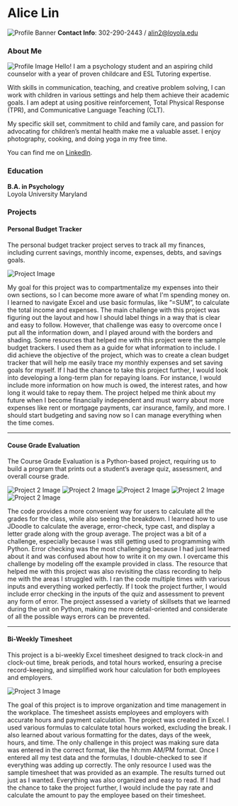 
# Alice Lin
![Profile Banner](images/banner.png)
**Contact Info**: 302-290-2443 / alin2@loyola.edu


### About Me
![Profile Image](images/profile_pic.jpeg)
Hello! I am a psychology student and an aspiring child counselor with a year of proven childcare and ESL Tutoring expertise.  

With skills in communication, teaching, and creative problem solving, I can work with children in various settings and help them achieve their academic goals. I am adept at using positive reinforcement, Total Physical Response (TPR), and Communicative Language Teaching (CLT). 

My specific skill set, commitment to child and family care, and passion for advocating for children’s mental health make me a valuable asset. I enjoy photography, cooking, and doing yoga in my free time.  
 
You can find me on [LinkedIn](www.linkedin.com/in/alice-lin-83325033a). 

### Education
**B.A. in Psychology**  
Loyola University Maryland

### Projects

#### Personal Budget Tracker
The personal budget tracker project serves to track all my finances, including current savings, monthly income, expenses, debts, and savings goals. 

![Project Image](images/Budget_Tracker.png)

My goal for this project was to compartmentalize my expenses into their own sections, so I can become more aware of what I'm spending money on. I learned to navigate Excel and use basic formulas, like ”=SUM”,  to calculate the total income and expenses. The main challenge with this project was figuring out the layout and how I should label things in a way that is clear and easy to follow. However, that challenge was easy to overcome once I put all the information down, and I played around with the borders and shading. Some resources that helped me with this project were the sample budget trackers. I used them as a guide for what information to include. I did achieve the objective of the project, which was to create a clean budget tracker that will help me easily trace my monthly expenses and set saving goals for myself. If I had the chance to take this project further, I would look into developing a long-term plan for repaying loans. For instance, I would include more information on how much is owed, the interest rates, and how long it would take to repay them. The project helped me think about my future when I become financially independent and must worry about more expenses like rent or mortgage payments, car insurance, family, and more. I should start budgeting and saving now so I can manage everything when the time comes.

***
#### Couse Grade Evaluation
The Course Grade Evaluation is a Python-based project, requiring us to build a program that prints out a student’s average quiz, assessment, and overall course grade. 

![Project 2 Image](images/course_grade_eval_1.png)
![Project 2 Image](images/course_grade_eval_2.png)
![Project 2 Image](images/course_grade_eval_3.png)
![Project 2 Image](images/course_grade_eval_4.png)
![Project 2 Image](images/course_grade_eval_output.png)

The code provides a more convenient way for users to calculate all the grades for the class, while also seeing the breakdown. I learned how to use JDoodle to calculate the average, error-check, type cast, and display a letter grade along with the group average. The project was a bit of a challenge, especially because I was still getting used to programming with Python. Error checking was the most challenging because I had just learned about it and was confused about how to write it on my own. I overcame this challenge by modeling off the example provided in class. The resource that helped me with this project was also revisiting the class recording to help me with the areas I struggled with. I ran the code multiple times with various inputs and everything worked perfectly. If I took the project further, I would include error checking in the inputs of the quiz and assessment to prevent any form of error. The project assessed a variety of skillsets that we learned during the unit on Python, making me more detail-oriented and considerate of all the possible ways errors can be prevented. 

***
#### Bi-Weekly Timesheet
This project is a bi-weekly Excel timesheet designed to track clock-in and clock-out time, break periods, and total hours worked, ensuring a precise record-keeping, and simplified work hour calculation for both employees and employers.

![Project 3 Image](images/biweekly_timesheet.png)

The goal of this project is to improve organization and time management in the workplace. The timesheet assists employees and employers with accurate hours and payment calculation. The project was created in Excel. I used various formulas to calculate total hours worked, excluding the break. I also learned about various formatting for the dates, days of the week, hours, and time. The only challenge in this project was making sure data was entered in the correct format, like the hh:mm AM/PM format. Once I entered all my test data and the formulas, I double-checked to see if everything was adding up correctly. The only resource I used was the sample timesheet that was provided as an example. The results turned out just as I wanted. Everything was also organized and easy to read. If I had the chance to take the project further, I would include the pay rate and calculate the amount to pay the employee based on their timesheet. 
